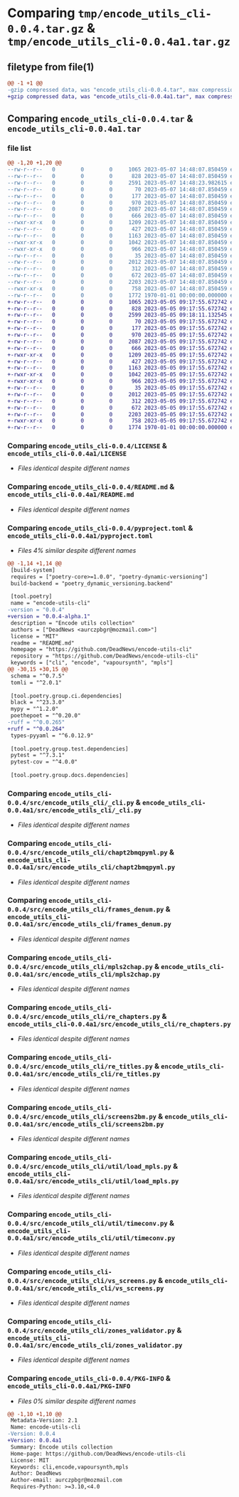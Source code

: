 # Comparing `tmp/encode_utils_cli-0.0.4.tar.gz` & `tmp/encode_utils_cli-0.0.4a1.tar.gz`

## filetype from file(1)

```diff
@@ -1 +1 @@
-gzip compressed data, was "encode_utils_cli-0.0.4.tar", max compression
+gzip compressed data, was "encode_utils_cli-0.0.4a1.tar", max compression
```

## Comparing `encode_utils_cli-0.0.4.tar` & `encode_utils_cli-0.0.4a1.tar`

### file list

```diff
@@ -1,20 +1,20 @@
--rw-r--r--   0        0        0     1065 2023-05-07 14:48:07.850459 encode_utils_cli-0.0.4/LICENSE
--rw-r--r--   0        0        0      828 2023-05-07 14:48:07.850459 encode_utils_cli-0.0.4/README.md
--rw-r--r--   0        0        0     2591 2023-05-07 14:48:23.982615 encode_utils_cli-0.0.4/pyproject.toml
--rw-r--r--   0        0        0       70 2023-05-07 14:48:07.850459 encode_utils_cli-0.0.4/src/encode_utils_cli/__init__.py
--rw-r--r--   0        0        0      177 2023-05-07 14:48:07.850459 encode_utils_cli-0.0.4/src/encode_utils_cli/__main__.py
--rw-r--r--   0        0        0      970 2023-05-07 14:48:07.850459 encode_utils_cli-0.0.4/src/encode_utils_cli/_cli.py
--rw-r--r--   0        0        0     2087 2023-05-07 14:48:07.850459 encode_utils_cli-0.0.4/src/encode_utils_cli/chapt2bmqpyml.py
--rw-r--r--   0        0        0      666 2023-05-07 14:48:07.850459 encode_utils_cli-0.0.4/src/encode_utils_cli/frames_denum.py
--rwxr-xr-x   0        0        0     1209 2023-05-07 14:48:07.850459 encode_utils_cli-0.0.4/src/encode_utils_cli/mpls2chap.py
--rw-r--r--   0        0        0      427 2023-05-07 14:48:07.850459 encode_utils_cli-0.0.4/src/encode_utils_cli/num_frames.py
--rw-r--r--   0        0        0     1163 2023-05-07 14:48:07.850459 encode_utils_cli-0.0.4/src/encode_utils_cli/re_chapters.py
--rwxr-xr-x   0        0        0     1042 2023-05-07 14:48:07.850459 encode_utils_cli-0.0.4/src/encode_utils_cli/re_titles.py
--rwxr-xr-x   0        0        0      966 2023-05-07 14:48:07.850459 encode_utils_cli-0.0.4/src/encode_utils_cli/screens2bm.py
--rw-r--r--   0        0        0       35 2023-05-07 14:48:07.850459 encode_utils_cli-0.0.4/src/encode_utils_cli/util/__init__.py
--rw-r--r--   0        0        0     2012 2023-05-07 14:48:07.850459 encode_utils_cli-0.0.4/src/encode_utils_cli/util/load_mpls.py
--rw-r--r--   0        0        0      312 2023-05-07 14:48:07.850459 encode_utils_cli-0.0.4/src/encode_utils_cli/util/source.py
--rw-r--r--   0        0        0      672 2023-05-07 14:48:07.850459 encode_utils_cli-0.0.4/src/encode_utils_cli/util/timeconv.py
--rw-r--r--   0        0        0     2203 2023-05-07 14:48:07.850459 encode_utils_cli-0.0.4/src/encode_utils_cli/vs_screens.py
--rwxr-xr-x   0        0        0      758 2023-05-07 14:48:07.850459 encode_utils_cli-0.0.4/src/encode_utils_cli/zones_validator.py
--rw-r--r--   0        0        0     1772 1970-01-01 00:00:00.000000 encode_utils_cli-0.0.4/PKG-INFO
+-rw-r--r--   0        0        0     1065 2023-05-05 09:17:55.672742 encode_utils_cli-0.0.4a1/LICENSE
+-rw-r--r--   0        0        0      828 2023-05-05 09:17:55.672742 encode_utils_cli-0.0.4a1/README.md
+-rw-r--r--   0        0        0     2599 2023-05-05 09:18:11.132545 encode_utils_cli-0.0.4a1/pyproject.toml
+-rw-r--r--   0        0        0       70 2023-05-05 09:17:55.672742 encode_utils_cli-0.0.4a1/src/encode_utils_cli/__init__.py
+-rw-r--r--   0        0        0      177 2023-05-05 09:17:55.672742 encode_utils_cli-0.0.4a1/src/encode_utils_cli/__main__.py
+-rw-r--r--   0        0        0      970 2023-05-05 09:17:55.672742 encode_utils_cli-0.0.4a1/src/encode_utils_cli/_cli.py
+-rw-r--r--   0        0        0     2087 2023-05-05 09:17:55.672742 encode_utils_cli-0.0.4a1/src/encode_utils_cli/chapt2bmqpyml.py
+-rw-r--r--   0        0        0      666 2023-05-05 09:17:55.672742 encode_utils_cli-0.0.4a1/src/encode_utils_cli/frames_denum.py
+-rwxr-xr-x   0        0        0     1209 2023-05-05 09:17:55.672742 encode_utils_cli-0.0.4a1/src/encode_utils_cli/mpls2chap.py
+-rw-r--r--   0        0        0      427 2023-05-05 09:17:55.672742 encode_utils_cli-0.0.4a1/src/encode_utils_cli/num_frames.py
+-rw-r--r--   0        0        0     1163 2023-05-05 09:17:55.672742 encode_utils_cli-0.0.4a1/src/encode_utils_cli/re_chapters.py
+-rwxr-xr-x   0        0        0     1042 2023-05-05 09:17:55.672742 encode_utils_cli-0.0.4a1/src/encode_utils_cli/re_titles.py
+-rwxr-xr-x   0        0        0      966 2023-05-05 09:17:55.672742 encode_utils_cli-0.0.4a1/src/encode_utils_cli/screens2bm.py
+-rw-r--r--   0        0        0       35 2023-05-05 09:17:55.672742 encode_utils_cli-0.0.4a1/src/encode_utils_cli/util/__init__.py
+-rw-r--r--   0        0        0     2012 2023-05-05 09:17:55.672742 encode_utils_cli-0.0.4a1/src/encode_utils_cli/util/load_mpls.py
+-rw-r--r--   0        0        0      312 2023-05-05 09:17:55.672742 encode_utils_cli-0.0.4a1/src/encode_utils_cli/util/source.py
+-rw-r--r--   0        0        0      672 2023-05-05 09:17:55.672742 encode_utils_cli-0.0.4a1/src/encode_utils_cli/util/timeconv.py
+-rw-r--r--   0        0        0     2203 2023-05-05 09:17:55.672742 encode_utils_cli-0.0.4a1/src/encode_utils_cli/vs_screens.py
+-rwxr-xr-x   0        0        0      758 2023-05-05 09:17:55.672742 encode_utils_cli-0.0.4a1/src/encode_utils_cli/zones_validator.py
+-rw-r--r--   0        0        0     1774 1970-01-01 00:00:00.000000 encode_utils_cli-0.0.4a1/PKG-INFO
```

### Comparing `encode_utils_cli-0.0.4/LICENSE` & `encode_utils_cli-0.0.4a1/LICENSE`

 * *Files identical despite different names*

### Comparing `encode_utils_cli-0.0.4/README.md` & `encode_utils_cli-0.0.4a1/README.md`

 * *Files identical despite different names*

### Comparing `encode_utils_cli-0.0.4/pyproject.toml` & `encode_utils_cli-0.0.4a1/pyproject.toml`

 * *Files 4% similar despite different names*

```diff
@@ -1,14 +1,14 @@
 [build-system]
 requires = ["poetry-core>=1.0.0", "poetry-dynamic-versioning"]
 build-backend = "poetry_dynamic_versioning.backend"
 
 [tool.poetry]
 name = "encode-utils-cli"
-version = "0.0.4"
+version = "0.0.4-alpha.1"
 description = "Encode utils collection"
 authors = ["DeadNews <aurczpbgr@mozmail.com>"]
 license = "MIT"
 readme = "README.md"
 homepage = "https://github.com/DeadNews/encode-utils-cli"
 repository = "https://github.com/DeadNews/encode-utils-cli"
 keywords = ["cli", "encode", "vapoursynth", "mpls"]
@@ -30,15 +30,15 @@
 schema = "^0.7.5"
 tomli = "^2.0.1"
 
 [tool.poetry.group.ci.dependencies]
 black = "^23.3.0"
 mypy = "^1.2.0"
 poethepoet = "^0.20.0"
-ruff = "^0.0.265"
+ruff = "^0.0.264"
 types-pyyaml = "^6.0.12.9"
 
 [tool.poetry.group.test.dependencies]
 pytest = "^7.3.1"
 pytest-cov = "^4.0.0"
 
 [tool.poetry.group.docs.dependencies]
```

### Comparing `encode_utils_cli-0.0.4/src/encode_utils_cli/_cli.py` & `encode_utils_cli-0.0.4a1/src/encode_utils_cli/_cli.py`

 * *Files identical despite different names*

### Comparing `encode_utils_cli-0.0.4/src/encode_utils_cli/chapt2bmqpyml.py` & `encode_utils_cli-0.0.4a1/src/encode_utils_cli/chapt2bmqpyml.py`

 * *Files identical despite different names*

### Comparing `encode_utils_cli-0.0.4/src/encode_utils_cli/frames_denum.py` & `encode_utils_cli-0.0.4a1/src/encode_utils_cli/frames_denum.py`

 * *Files identical despite different names*

### Comparing `encode_utils_cli-0.0.4/src/encode_utils_cli/mpls2chap.py` & `encode_utils_cli-0.0.4a1/src/encode_utils_cli/mpls2chap.py`

 * *Files identical despite different names*

### Comparing `encode_utils_cli-0.0.4/src/encode_utils_cli/re_chapters.py` & `encode_utils_cli-0.0.4a1/src/encode_utils_cli/re_chapters.py`

 * *Files identical despite different names*

### Comparing `encode_utils_cli-0.0.4/src/encode_utils_cli/re_titles.py` & `encode_utils_cli-0.0.4a1/src/encode_utils_cli/re_titles.py`

 * *Files identical despite different names*

### Comparing `encode_utils_cli-0.0.4/src/encode_utils_cli/screens2bm.py` & `encode_utils_cli-0.0.4a1/src/encode_utils_cli/screens2bm.py`

 * *Files identical despite different names*

### Comparing `encode_utils_cli-0.0.4/src/encode_utils_cli/util/load_mpls.py` & `encode_utils_cli-0.0.4a1/src/encode_utils_cli/util/load_mpls.py`

 * *Files identical despite different names*

### Comparing `encode_utils_cli-0.0.4/src/encode_utils_cli/util/timeconv.py` & `encode_utils_cli-0.0.4a1/src/encode_utils_cli/util/timeconv.py`

 * *Files identical despite different names*

### Comparing `encode_utils_cli-0.0.4/src/encode_utils_cli/vs_screens.py` & `encode_utils_cli-0.0.4a1/src/encode_utils_cli/vs_screens.py`

 * *Files identical despite different names*

### Comparing `encode_utils_cli-0.0.4/src/encode_utils_cli/zones_validator.py` & `encode_utils_cli-0.0.4a1/src/encode_utils_cli/zones_validator.py`

 * *Files identical despite different names*

### Comparing `encode_utils_cli-0.0.4/PKG-INFO` & `encode_utils_cli-0.0.4a1/PKG-INFO`

 * *Files 0% similar despite different names*

```diff
@@ -1,10 +1,10 @@
 Metadata-Version: 2.1
 Name: encode-utils-cli
-Version: 0.0.4
+Version: 0.0.4a1
 Summary: Encode utils collection
 Home-page: https://github.com/DeadNews/encode-utils-cli
 License: MIT
 Keywords: cli,encode,vapoursynth,mpls
 Author: DeadNews
 Author-email: aurczpbgr@mozmail.com
 Requires-Python: >=3.10,<4.0
```

